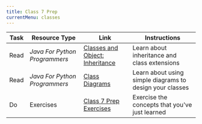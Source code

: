 ```yaml
---
title: Class 7 Prep
currentMenu: classes
---
```


Task | Resource Type | Link | Instructions
|----|---------------|------|-------------|
Read | *Java For Python Programmers* | [Classes and Object: Inheritance](../../java4python/classes-and-objects-inheritance/) | Learn about inheritance and class extensions
Read | *Java For Python Programmers* | [Class Diagrams](../../java4python/class-diagrams/) | Learn about using simple diagrams to design your classes
Do | Exercises | [Class 7 Prep Exercises](exercises.html) | Exercise the concepts that you've just learned
